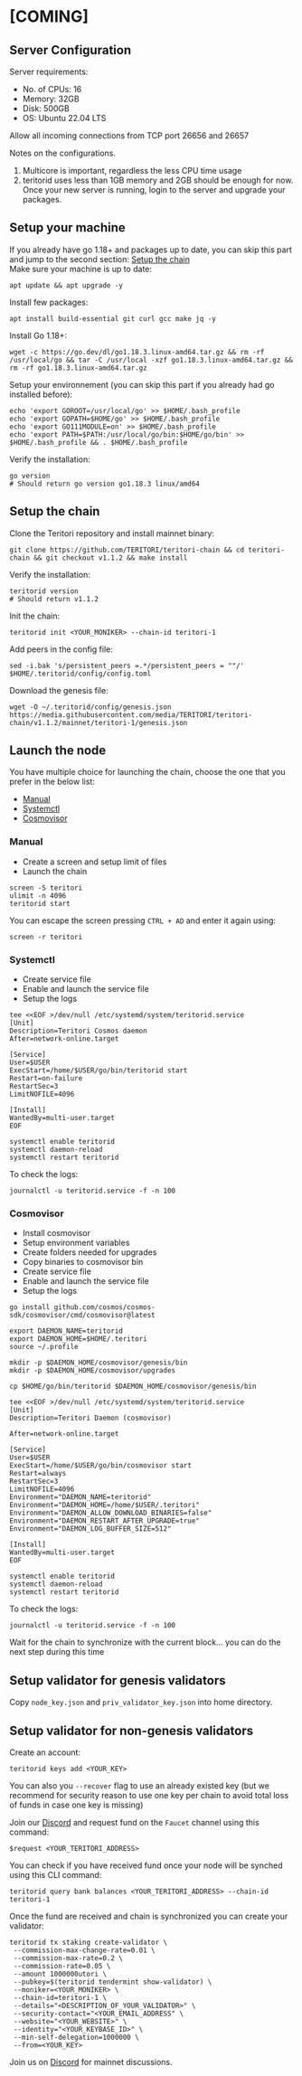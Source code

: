 # [COMING]

## Server Configuration

Server requirements:

- No. of CPUs: 16
- Memory: 32GB
- Disk: 500GB
- OS: Ubuntu 22.04 LTS

Allow all incoming connections from TCP port 26656 and 26657

Notes on the configurations.

1. Multicore is important, regardless the less CPU time usage
2. teritorid uses less than 1GB memory and 2GB should be enough for now.
   Once your new server is running, login to the server and upgrade your packages.

## Setup your machine

If you already have go 1.18+ and packages up to date, you can skip this part and jump to the second section: [Setup the chain](#setup-the-chain)  
Make sure your machine is up to date:

```shell
apt update && apt upgrade -y
```

Install few packages:

```shell
apt install build-essential git curl gcc make jq -y
```

Install Go 1.18+:

```shell
wget -c https://go.dev/dl/go1.18.3.linux-amd64.tar.gz && rm -rf /usr/local/go && tar -C /usr/local -xzf go1.18.3.linux-amd64.tar.gz && rm -rf go1.18.3.linux-amd64.tar.gz
```

Setup your environnement (you can skip this part if you already had go installed before):

```shell
echo 'export GOROOT=/usr/local/go' >> $HOME/.bash_profile
echo 'export GOPATH=$HOME/go' >> $HOME/.bash_profile
echo 'export GO111MODULE=on' >> $HOME/.bash_profile
echo 'export PATH=$PATH:/usr/local/go/bin:$HOME/go/bin' >> $HOME/.bash_profile && . $HOME/.bash_profile
```

Verify the installation:

```shell
go version
# Should return go version go1.18.3 linux/amd64
```

## Setup the chain

Clone the Teritori repository and install mainnet binary:

```shell
git clone https://github.com/TERITORI/teritori-chain && cd teritori-chain && git checkout v1.1.2 && make install
```

Verify the installation:

```shell
teritorid version
# Should return v1.1.2
```

Init the chain:

```shell
teritorid init <YOUR_MONIKER> --chain-id teritori-1
```

Add peers in the config file:

```shell
sed -i.bak 's/persistent_peers =.*/persistent_peers = ""/' $HOME/.teritorid/config/config.toml
```

Download the genesis file:

```shell
wget -O ~/.teritorid/config/genesis.json https://media.githubusercontent.com/media/TERITORI/teritori-chain/v1.1.2/mainnet/teritori-1/genesis.json
```

## Launch the node

You have multiple choice for launching the chain, choose the one that you prefer in the below list:

- [Manual](https://github.com/TERITORI/teritori-chain/tree/main/mainnet/teritori-1#Manual)
- [Systemctl](https://github.com/TERITORI/teritori-chain/tree/main/mainnet/teritori-1#Systemctl)
- [Cosmovisor](https://github.com/TERITORI/teritori-chain/tree/main/mainnet/teritori-1#Cosmovisor)

### **Manual**

- Create a screen and setup limit of files
- Launch the chain

```shell
screen -S teritori
ulimit -n 4096
teritorid start
```

You can escape the screen pressing `CTRL + AD` and enter it again using:

```shell
screen -r teritori
```

### **Systemctl**

- Create service file
- Enable and launch the service file
- Setup the logs

```shell
tee <<EOF >/dev/null /etc/systemd/system/teritorid.service
[Unit]
Description=Teritori Cosmos daemon
After=network-online.target

[Service]
User=$USER
ExecStart=/home/$USER/go/bin/teritorid start
Restart=on-failure
RestartSec=3
LimitNOFILE=4096

[Install]
WantedBy=multi-user.target
EOF
```

```shell
systemctl enable teritorid
systemctl daemon-reload
systemctl restart teritorid
```

To check the logs:

```shell
journalctl -u teritorid.service -f -n 100
```

### **Cosmovisor**

- Install cosmovisor
- Setup environment variables
- Create folders needed for upgrades
- Copy binaries to cosmovisor bin
- Create service file
- Enable and launch the service file
- Setup the logs

```shell
go install github.com/cosmos/cosmos-sdk/cosmovisor/cmd/cosmovisor@latest
```

```shell
export DAEMON_NAME=teritorid
export DAEMON_HOME=$HOME/.teritori
source ~/.profile
```

```shell
mkdir -p $DAEMON_HOME/cosmovisor/genesis/bin
mkdir -p $DAEMON_HOME/cosmovisor/upgrades
```

```shell
cp $HOME/go/bin/teritorid $DAEMON_HOME/cosmovisor/genesis/bin
```

```shell
tee <<EOF >/dev/null /etc/systemd/system/teritorid.service
[Unit]
Description=Teritori Daemon (cosmovisor)

After=network-online.target

[Service]
User=$USER
ExecStart=/home/$USER/go/bin/cosmovisor start
Restart=always
RestartSec=3
LimitNOFILE=4096
Environment="DAEMON_NAME=teritorid"
Environment="DAEMON_HOME=/home/$USER/.teritori"
Environment="DAEMON_ALLOW_DOWNLOAD_BINARIES=false"
Environment="DAEMON_RESTART_AFTER_UPGRADE=true"
Environment="DAEMON_LOG_BUFFER_SIZE=512"

[Install]
WantedBy=multi-user.target
EOF
```

```shell
systemctl enable teritorid
systemctl daemon-reload
systemctl restart teritorid
```

To check the logs:

```shell
journalctl -u teritorid.service -f -n 100
```

Wait for the chain to synchronize with the current block... you can do the next step during this time

## Setup validator for genesis validators

Copy `node_key.json` and `priv_validator_key.json` into home directory.

## Setup validator for non-genesis validators

Create an account:

```shell
teritorid keys add <YOUR_KEY>
```

You can also you `--recover` flag to use an already existed key (but we recommend for security reason to use one key per chain to avoid total loss of funds in case one key is missing)

Join our [Discord](https://discord.gg/teritori) and request fund on the `Faucet` channel using this command:

```shell
$request <YOUR_TERITORI_ADDRESS>
```

You can check if you have received fund once your node will be synched using this CLI command:

```shell
teritorid query bank balances <YOUR_TERITORI_ADDRESS> --chain-id teritori-1
```

Once the fund are received and chain is synchronized you can create your validator:

```shell
teritorid tx staking create-validator \
 --commission-max-change-rate=0.01 \
 --commission-max-rate=0.2 \
 --commission-rate=0.05 \
 --amount 1000000utori \
 --pubkey=$(teritorid tendermint show-validator) \
 --moniker=<YOUR_MONIKER> \
 --chain-id=teritori-1 \
 --details="<DESCRIPTION_OF_YOUR_VALIDATOR>" \
 --security-contact="<YOUR_EMAIL_ADDRESS" \
 --website="<YOUR_WEBSITE>" \
 --identity="<YOUR_KEYBASE_ID>" \
 --min-self-delegation=1000000 \
 --from=<YOUR_KEY>
```

Join us on [Discord](https://discord.gg/teritori) for mainnet discussions.
